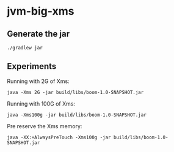 # jvm-big-xms

## Generate the jar

```
./gradlew jar
```

## Experiments

Running with 2G of Xms:
```
java -Xms 2G -jar build/libs/boom-1.0-SNAPSHOT.jar
```
Running with 100G of Xms:
```
java -Xms100g -jar build/libs/boom-1.0-SNAPSHOT.jar 
```
Pre reserve the Xms memory:
```
java -XX:+AlwaysPreTouch -Xms100g -jar build/libs/boom-1.0-SNAPSHOT.jar 
```